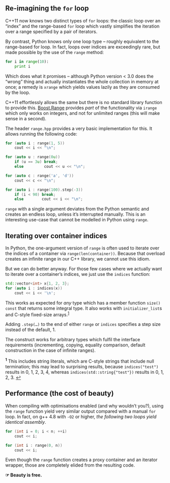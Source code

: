 ## Re-imagining the `for` loop

C++11 now knows two distinct types of `for` loops: the classic loop over an “index” and the range-based `for` loop which vastly simplifies the iteration over a range specified by a pair of iterators.

By contrast, Python knows only one loop type – roughly equivalent to the range-based for loop. In fact, loops over indices are exceedingly rare, but made possible by the use of the `range` method:

```python
for i in range(10):
    print i
```

Which does what it promises – although Python version < 3.0 does the “wrong” thing and actually instantiates the whole collection in memory at once; a remedy is `xrange` which yields values lazily as they are consumed by the loop.

C++11 effortlessly allows the same but there is no standard library function to provide this. [Boost.Range][] provides *part* of the functionality via `irange` which only works on integers, and not for unlimited ranges (this will make sense in a second).

The header `range.hpp` provides a very basic implementation for this. It allows running the following code:

```c++
for (auto i : range(1, 5))
    cout << i << "\n";

for (auto u : range(0u))
    if (u == 3u) break;
    else         cout << u << "\n";

for (auto c : range('a', 'd'))
    cout << c << "\n";

for (auto i : range(100).step(-3))
    if (i < 90) break;
    else        cout << i << "\n";
```

`range` with a single argument deviates from the Python semantic and creates an endless loop, unless it’s interrupted manually. This is an interesting use-case that cannot be modelled in Python using `range`.

## Iterating over container indices

In Python, the one-argument version of `range` is often used to iterate over the indices of a container via `range(len(container))`. Because that overload creates an infinite range in our C++ library, we cannot use this idiom.

But we can do better anyway. For those few cases where we actually want to iterate over a container’s indices, we just use the `indices` function:

```c++
std::vector<int> x{1, 2, 3};
for (auto i : indices(x))
    cout << i << '\n';
```

This works as expected for *any* type which has a member function `size() const` that returns some integral type. It also works with `initializer_list`s and C-style fixed-size arrays.<sup id="a1">[1](#f1)</sup>

Adding `.step(…)` to the end of either `range` or `indices` specifies a step size instead of the default, 1.

The construct works for arbitrary types which fulfil the interface requirements (incrementing, copying, equality comparison, default construction in the case of infinite ranges).

**<sup id="f1">1</sup>** This includes string literals, which are C-style strings that include null termination; this may lead to surprising results, because `indices("test")` results in 0, 1, 2, 3, 4, whereas `indices(std::string{"test"})` results in 0, 1, 2, 3. [↩](#a1)

## Performance (the cost of beauty)

When compiling with optimisations enabled (and why wouldn’t you?), using the `range` function yield very similar output compared with a manual `for` loop. In fact, on g++ 4.8 with `-O2` or higher, *the following two loops yield identical assembly*.

```c++
for (int i = 0; i < n; ++i)
    cout << i;

for (int i : range(0, n))
    cout << i;
```

Even though the `range` function creates a proxy container and an iterator wrapper, those are completely elided from the resulting code.

**☞ Beauty is free.**

[Boost.Range]: http://www.boost.org/doc/libs/1_54_0/libs/range/doc/html/index.html

